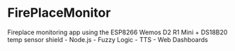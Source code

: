 # FirePlaceMonitor
Fireplace monitoring app using the ESP8266 Wemos D2 R1 Mini + DS18B20 temp sensor shield - Node.js - Fuzzy Logic - TTS - Web Dashboards
